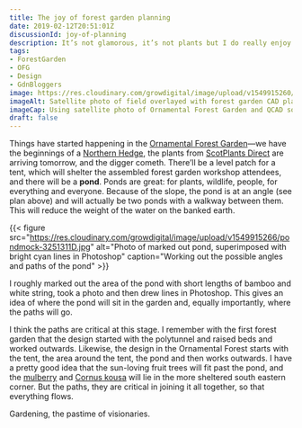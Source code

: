 ```yaml
---
title: The joy of forest garden planning
date: 2019-02-12T20:51:01Z
discussionId: joy-of-planning
description: It’s not glamorous, it’s not plants but I do really enjoy the design and planning stages of a forest garden. It’s the best time to make the big mistakes 😉
tags: 
- ForestGarden
- OFG
- Design
- GdnBloggers
image: https://res.cloudinary.com/growdigital/image/upload/v1549915260/ofg-190211-mockup.png
imageAlt: Satellite photo of field overlayed with forest garden CAD plan
imageCap: Using satellite photo of Ornamental Forest Garden and QCAD software for planning
draft: false
---
```


Things have started happening in the [Ornamental Forest Garden](https://www.forestgarden.wales/blog/introducing-ornamental-maintenance-free-forest-garden/)—we have the beginnings of a [Northern Hedge](http://localhost:3000/status/190207-sheetmulch/), the plants from [ScotPlants Direct](https://www.scotplantsdirect.co.uk) are arriving tomorrow, and the digger cometh. There’ll be a level patch for a tent, which will shelter the assembled forest garden workshop attendees, and there will be a **pond**. Ponds are great: for plants, wildlife, people, for everything and everyone. Because of the slope, the pond is at an angle (see plan above) and will actually be two ponds with a walkway between them. This will reduce the weight of the water on the banked earth.

{{< figure src="https://res.cloudinary.com/growdigital/image/upload/v1549915266/pondmock-3251311D.jpg" alt="Photo of marked out pond, superimposed with bright cyan lines in Photoshop" caption="Working out the possible angles and paths of the pond" >}}

I roughly marked out the area of the pond with short lengths of bamboo and white string, took a photo and then drew lines in Photoshop. This gives an idea of where the pond will sit in the garden and, equally importantly, where the paths will go.

I think the paths are critical at this stage. I remember with the first forest garden that the design started with the polytunnel and raised beds and worked outwards. Likewise, the design in the Ornamental Forest starts with the tent, the area around the tent, the pond and then works outwards. I have a pretty good idea that the sun-loving fruit trees will fit past the pond, and the [mulberry](https://pfaf.org/user/plant.aspx?latinname=Morus+nigra) and [Cornus kousa](https://pfaf.org/user/plant.aspx?LatinName=Cornus+kousa) will lie in the more sheltered south eastern corner. But the paths, they are critical in joining it all together, so that everything flows.

Gardening, the pastime of visionaries.

